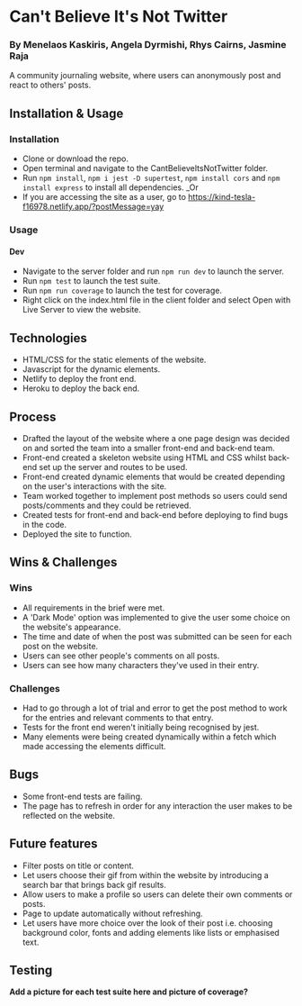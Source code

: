 # Can't Believe It's Not Twitter

### By Menelaos Kaskiris, Angela Dyrmishi, Rhys Cairns, Jasmine Raja
A community journaling website, where users can anonymously post and react to others' posts.

## Installation & Usage
### Installation

* Clone or download the repo.
* Open terminal and navigate to the CantBelieveItsNotTwitter folder.
* Run `npm install`, `npm i jest -D supertest`, `npm install cors` and `npm install express` to install all dependencies. 
_Or
* If you are accessing the site as a user, go to <https://kind-tesla-f16978.netlify.app/?postMessage=yay>

### Usage
#### Dev
* Navigate to the server folder and run `npm run dev` to launch the server.
* Run `npm test` to launch the test suite.
* Run `npm run coverage` to launch the test for coverage.
* Right click on the index.html file in the client folder and select Open with Live Server to view the website.

## Technologies
* HTML/CSS for the static elements of the website.
* Javascript for the dynamic elements.
* Netlify to deploy the front end.
* Heroku to deploy the back end.

## Process
* Drafted the layout of the website where a one page design was decided on and sorted the team into a smaller front-end and back-end team.
* Front-end created a skeleton website using HTML and CSS whilst back-end set up the server and routes to be used.
* Front-end created dynamic elements that would be created depending on the user's interactions with the site.
* Team worked together to implement post methods so users could send posts/comments and they could be retrieved.
* Created tests for front-end and back-end before deploying to find bugs in the code.
* Deployed the site to function.

## Wins & Challenges
### Wins
* All requirements in the brief were met.
* A 'Dark Mode' option was implemented to give the user some choice on the website's appearance.
* The time and date of when the post was submitted can be seen for each post on the website.
* Users can see other people's comments on all posts.
* Users can see how many characters they've used in their entry.

### Challenges
* Had to go through a lot of trial and error to get the post method to work for the entries and relevant comments to that entry.
* Tests for the front end weren't initially being recognised by jest.
* Many elements were being created dynamically within a fetch which made accessing the elements difficult.

## Bugs
* Some front-end tests are failing.
* The page has to refresh in order for any interaction the user makes to be reflected on the website.

## Future features
* Filter posts on title or content.
* Let users choose their gif from within the website by introducing a search bar that brings back gif results.
* Allow users to make a profile so users can delete their own comments or posts.
* Page to update automatically without refreshing.
* Let users have more choice over the look of their post i.e. choosing background color, fonts and adding elements like lists or emphasised text.

## Testing

**Add a picture for each test suite here and picture of coverage?**